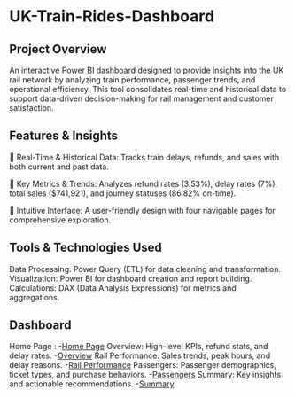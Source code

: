 # UK-Train-Rides-Dashboard
## Project Overview
An interactive Power BI dashboard designed to provide insights into the UK rail network by analyzing train performance, passenger trends, and operational efficiency. This tool consolidates real-time and historical data to support data-driven decision-making for rail management and customer satisfaction.

## Features & Insights
🔹 Real-Time & Historical Data: Tracks train delays, refunds, and sales with both current and past data.

🔹 Key Metrics & Trends: Analyzes refund rates (3.53%), delay rates (7%), total sales ($741,921), and journey statuses (86.82% on-time).

🔹 Intuitive Interface: A user-friendly design with four navigable pages for comprehensive exploration.

## Tools & Technologies Used
Data Processing: Power Query (ETL) for data cleaning and transformation.
Visualization: Power BI for dashboard creation and report building.
Calculations: DAX (Data Analysis Expressions) for metrics and aggregations.

## Dashboard
Home Page :
-<a href="https://github.com/Aya-Osamaa/UK-Train-Rides-Dashboard/blob/main/Screenshot%202025-05-17%20160906.png">Home Page</a>
Overview: High-level KPIs, refund stats, and delay rates.
-<a href="https://github.com/Aya-Osamaa/UK-Train-Rides-Dashboard/blob/main/Screenshot%202025-05-17%20160926.png">Overview</a>
Rail Performance: Sales trends, peak hours, and delay reasons.
-<a href="https://github.com/Aya-Osamaa/UK-Train-Rides-Dashboard/blob/main/Screenshot%202025-05-17%20161011.png">Rail Performance</a>
Passengers: Passenger demographics, ticket types, and purchase behaviors.
-<a href="https://github.com/Aya-Osamaa/UK-Train-Rides-Dashboard/blob/main/Screenshot%202025-05-17%20160947.png">Passengers</a>
Summary: Key insights and actionable recommendations.
-<a href="https://github.com/Aya-Osamaa/UK-Train-Rides-Dashboard/blob/main/Screenshot%202025-05-17%20161023.png">Summary</a>

